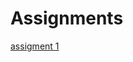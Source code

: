 # Assignments

[assigment 1](https://github.com/sanderblox/Assignments/blob/master/Assignment_week_2-checkpoint.ipynb)
